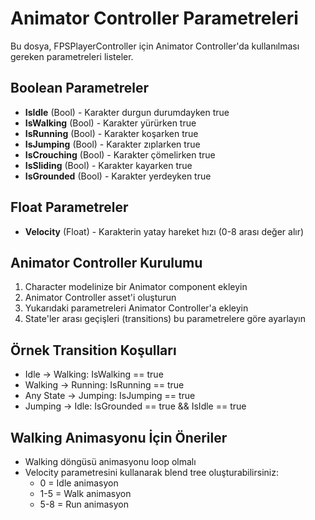 # Animator Controller Parametreleri

Bu dosya, FPSPlayerController için Animator Controller'da kullanılması gereken parametreleri listeler.

## Boolean Parametreler

- **IsIdle** (Bool) - Karakter durgun durumdayken true
- **IsWalking** (Bool) - Karakter yürürken true  
- **IsRunning** (Bool) - Karakter koşarken true
- **IsJumping** (Bool) - Karakter zıplarken true
- **IsCrouching** (Bool) - Karakter çömelirken true
- **IsSliding** (Bool) - Karakter kayarken true
- **IsGrounded** (Bool) - Karakter yerdeyken true

## Float Parametreler

- **Velocity** (Float) - Karakterin yatay hareket hızı (0-8 arası değer alır)

## Animator Controller Kurulumu

1. Character modelinize bir Animator component ekleyin
2. Animator Controller asset'i oluşturun
3. Yukarıdaki parametreleri Animator Controller'a ekleyin
4. State'ler arası geçişleri (transitions) bu parametrelere göre ayarlayın

## Örnek Transition Koşulları

- Idle → Walking: IsWalking == true
- Walking → Running: IsRunning == true
- Any State → Jumping: IsJumping == true
- Jumping → Idle: IsGrounded == true && IsIdle == true

## Walking Animasyonu İçin Öneriler

- Walking döngüsü animasyonu loop olmalı
- Velocity parametresini kullanarak blend tree oluşturabilirsiniz:
  - 0 = Idle animasyon
  - 1-5 = Walk animasyon  
  - 5-8 = Run animasyon
